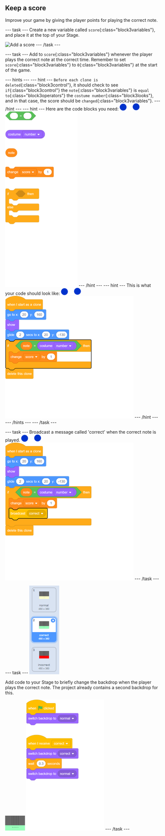 ## Keep a score

Improve your game by giving the player points for playing the correct note.

--- task ---
Create a new variable called `score`{:class="block3variables"}, and place it at the top of your Stage.

![Add a score](images/add-score.png)
--- /task ---

--- task ---
Add to `score`{:class="block3variables"} whenever the player plays the correct note at the correct time. Remember to set `score`{:class="block3variables"} to `0`{:class="block3variables"} at the start of the game.

--- hints ---
--- hint ---
`Before each clone is deleted`{:class="block3control"}, it should check to see `if`{:class="block3control"} the `note`{:class="block3variables"} is `equal to`{:class="block3operators"} the `costume number`{:class="block3looks"}, and in that case, the score should be `changed`{:class="block3variables"}.
--- /hint ---
--- hint ---
Here are the code blocks you need:
![note](images/note-sprite.png)
![blocks_1545313502_4382517](images/blocks_1545313502_4382517.png)
--- /hint ---
--- hint ---
This is what your code should look like:
![note](images/note-sprite.png)
![blocks_1545313503_5827694](images/blocks_1545313503_5827694.png)
--- /hint ---
--- /hints ---
--- /task ---

--- task ---
Broadcast a message called 'correct' when the correct note is played.
![note](images/note-sprite.png)
![blocks_1545313504_699593](images/blocks_1545313504_699593.png)
--- /task ---

--- task ---
![Correct stage background](images/correct-costume.png)

Add code to your Stage to briefly change the backdrop when the player plays the correct note. The project already contains a second backdrop for this.

![stage](images/stage.png)
![blocks_1545313505_8709702](images/blocks_1545313505_8709702.png)
--- /task ---
